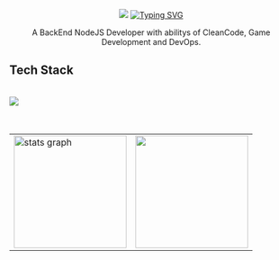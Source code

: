 <p align = "center">
   
<img src = "https://camo.githubusercontent.com/91f3a6ec26ec6a0d05aa5982007e49d4bd11b5d8417ed05002b0ec2b46e25710/68747470733a2f2f63617073756c652d72656e6465722e76657263656c2e6170702f6170693f747970653d776176696e6726636f6c6f723d383430344439266865696768743d39302673656374696f6e3d686561646572">
<a href="https://git.io/typing-svg"><img src="https://readme-typing-svg.herokuapp.com?font=Fira+Code&pause=1000&color=72006D&background=34002200&center=true&vCenter=true&random=true&width=435&lines=Welcome+My+Name+is+Thierrir+Alencar" alt="Typing SVG" /></a>
<p>

<p align="center" text-align="center" width="100px">
      A BackEnd NodeJS Developer with abilitys of CleanCode, Game Development and DevOps.  
</p>


## Tech Stack

<div style="display: inline_block"><br>
  <img align="center" src="https://skillicons.dev/icons?i=js,html,css,gamemakerstudio,lua,mysql,nodejs,sqlite,ts,vscode,docker,postgres,firebase,electron,express,netlify,prisma,vitest" /> <br><br>
</div>

<br>
  
<table width:"100%">
  <tr>
    <td>
      <img src="https://github-readme-stats.vercel.app/api?username=ciringa&hide_title=false&hide_rank=false&bg_color=ffffff00&show_icons=true&card_width=620&include_all_commits=true&count_private=true&disable_animations=false&theme=purple&locale=pt-br&hide_border=true" height="200" alt="stats graph"  />
    </td>
    <td>
      <img src="https://github-readme-stats.vercel.app/api/top-langs/?username=ciringa&bg_color=ffffff00&hide_border=true&locale=pt-br&card_width=380&theme=purple&no-frame=true&langs_count=4" height="200" />
    </td>
  </tr>
</table>

<br>


